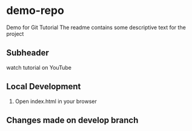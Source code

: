 # demo-repo
Demo for Git Tutorial
The readme contains some descriptive text for the project
## Subheader 

watch tutorial on YouTube

## Local Development
1. Open index.html in your browser
## Changes made on develop branch 
